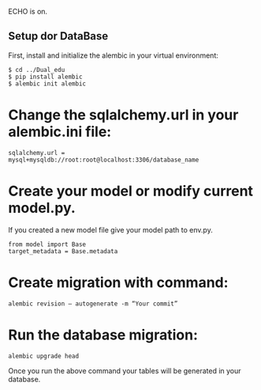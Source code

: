 ECHO is on.

## Setup dor DataBase
First, install and initialize the alembic in your virtual environment:

```
$ cd ../Dual_edu
$ pip install alembic
$ alembic init alembic
```
# Change the sqlalchemy.url in your alembic.ini file:

```
sqlalchemy.url = mysql+mysqldb://root:root@localhost:3306/database_name
```

# Create your model or modify current model.py.
If you created a new model file give your model path to env.py. 

```
from model import Base
target_metadata = Base.metadata
```
# Create migration with command:

```
alembic revision — autogenerate -m “Your commit”
```

# Run the database migration:

```
alembic upgrade head
```
Once you run the above command your tables will be generated in your database.
